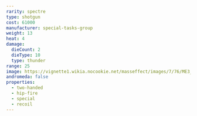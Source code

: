 ```yaml
---
rarity: spectre
type: shotgun
cost: 61000
manufacturer: special-tasks-group
weight: 13
heat: 4
damage:
  dieCount: 2
  dieType: 10
  type: thunder
range: 25
image: https://vignette1.wikia.nocookie.net/masseffect/images/7/76/ME3_Venom_Shotgun.png/revision/latest?cb=20121029075317
andromeda: false
properties:
  - two-handed
  - hip-fire
  - special
  - recoil
---
```

